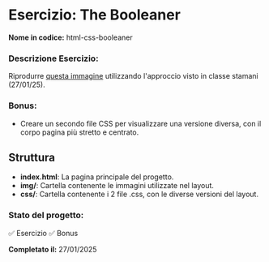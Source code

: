 # Esercizio: The Booleaner
**Nome in codice:** html-css-booleaner

### Descrizione Esercizio:
Riprodurre [questa immagine](https://github.com/user-attachments/assets/761afb1a-dc8f-4f16-a980-08d0659c7f91) utilizzando l'approccio visto in classe stamani (27/01/25).

### Bonus:
- Creare un secondo file CSS per visualizzare una versione diversa, con il corpo pagina più stretto e centrato.

## Struttura
- **index.html**: La pagina principale del progetto.
- **img/**: Cartella contenente le immagini utilizzate nel layout.
- **css/**: Cartella contenente i 2 file .css, con le diverse versioni del layout.

### Stato del progetto:
✅ Esercizio 
✅ Bonus 

**Completato il:** 27/01/2025
